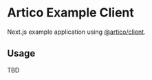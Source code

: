 # Artico Example Client

Next.js example application using [@artico/client].


## Usage

TBD


[@artico/client]: ../../packages/client

